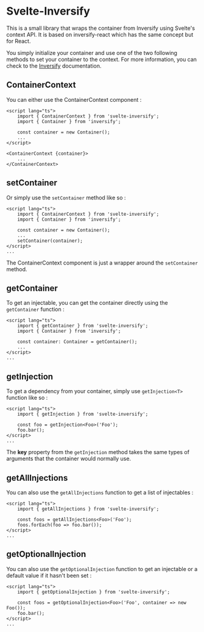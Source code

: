 # Svelte-Inversify

This is a small library that wraps the container from Inversify using Svelte's context API. It is based on inversify-react which has the same concept but for React.

You simply initialize your container and use one of the two following methods to set your container to the context. For more information, you can check to the [Inversify](https://inversify.io/) documentation.

## ContainerContext

You can either use the ContainerContext component :

```svelte
<script lang="ts">
    import { ContainerContext } from 'svelte-inversify';
    import { Container } from 'inversify';

    const container = new Container();
    ...
</script>

<ContainerContext {container}>
    ...
</ContainerContext>
```

## setContainer

Or simply use the <code>setContainer</code> method like so :

```svelte
<script lang="ts">
    import { ContainerContext } from 'svelte-inversify';
    import { Container } from 'inversify';

    const container = new Container();
    ...
    setContainer(container);
</script>
...
```

The ContainerContext component is just a wrapper around the <code>setContainer</code> method.

## getContainer

To get an injectable, you can get the container directly using the <code>getContainer</code> function :

```svelte
<script lang="ts">
    import { getContainer } from 'svelte-inversify';
    import { Container } from 'inversify';

    const container: Container = getContainer();
    ...
</script>
...
```

## getInjection

To get a dependency from your container, simply use <code>getInjection\<T\></code> function like so :

```svelte
<script lang="ts">
    import { getInjection } from 'svelte-inversify';

    const foo = getInjection<Foo>('Foo');
    foo.bar();
</script>
...
```

The <b>key</b> property from the <code>getInjection</code> method takes the same types of arguments that the container would normally use.

## getAllInjections

You can also use the <code>getAllInjections</code> function to get a list of injectables :


```svelte
<script lang="ts">
    import { getAllInjections } from 'svelte-inversify';

    const foos = getAllInjections<Foo>('Foo');
    foos.forEach(foo => foo.bar());
</script>
...
```

## getOptionalInjection

You can also use the <code>getOptionalInjection</code> function to get an injectable or a default value if it hasn't been set :

```svelte
<script lang="ts">
    import { getOptionalInjection } from 'svelte-inversify';

    const foos = getOptionalInjection<Foo>('Foo', container => new Foo());
    foo.bar();
</script>
...
```
